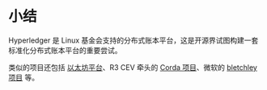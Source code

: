 # 小结
Hyperledger 是 Linux 基金会支持的分布式账本平台，这是开源界试图构建一套标准化分布式账本平台的重要尝试。

类似的项目还包括 [以太坊平台](https://www.ethereum.org)、R3 CEV 牵头的 [Corda 项目](https://r3cev.com/blog/2016/4/4/introducing-r3-corda-a-distributed-ledger-designed-for-financial-services)、微软的 [bletchley 项目](https://github.com/Azure/azure-blockchain-projects/blob/master/bletchley/bletchley-whitepaper.md) 等。